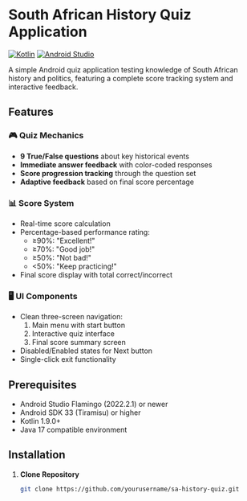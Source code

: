 # South African History Quiz Application

[![Kotlin](https://img.shields.io/badge/Kotlin-1.9.0-blue.svg)](https://kotlinlang.org)
[![Android Studio](https://img.shields.io/badge/Android%20Studio-2023.2.1-green.svg)](https://developer.android.com/studio)

A simple Android quiz application testing knowledge of South African history and politics, featuring a complete score tracking system and interactive feedback.

## Features

### 🎮 Quiz Mechanics
- **9 True/False questions** about key historical events
- **Immediate answer feedback** with color-coded responses
- **Score progression tracking** through the question set
- **Adaptive feedback** based on final score percentage

### 📊 Score System
- Real-time score calculation
- Percentage-based performance rating:
  - ≥90%: "Excellent!"
  - ≥70%: "Good job!"
  - ≥50%: "Not bad!"
  - <50%: "Keep practicing!"
- Final score display with total correct/incorrect

### 🖥️ UI Components
- Clean three-screen navigation:
  1. Main menu with start button
  2. Interactive quiz interface
  3. Final score summary screen
- Disabled/Enabled states for Next button
- Single-click exit functionality

## Prerequisites

- Android Studio Flamingo (2022.2.1) or newer
- Android SDK 33 (Tiramisu) or higher
- Kotlin 1.9.0+
- Java 17 compatible environment

## Installation

1. **Clone Repository**
   ```bash
   git clone https://github.com/yourusername/sa-history-quiz.git
